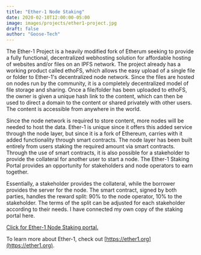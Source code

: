 ```yaml
---
title: "Ether-1 Node Staking"
date: 2020-02-10T12:00:00-05:00
image: images/projects/ether1-project.jpg
draft: false
author: "Goose-Tech"
---
```


The Ether-1 Project is a heavily modified fork of Etherum seeking to provide a fully functional, decentralized webhosting solution for affordable hosting of websites and/or files on an IPFS network. The project already has a working product called ethoFS, which allows the easy upload of a single file or folder to Ether-1's decentralized node network. Since the files are hosted on nodes run by the community, it is a completely decentralized model of file storage and sharing. Once a file/folder has been uploaded to ethoFS, the owner is given a unique hash link to the content, which can then be used to direct a domain to the content or shared privately with other users. The content is accessible from anywhere in the world.

Since the node network is required to store content, more nodes will be needed to host the data. Ether-1 is unique since it offers this added service through the node layer, but since it is a fork of Ethereum, carries with it added functionality through smart contracts. The node layer has been built entirely from users staking the required amount via smart contracts. Through the use of smart contracts, it is also possible for a stakeholder to provide the collateral for another user to start a node. The Ether-1 Staking Portal provides an opportunity for stakeholders and node operators to earn together.

Essentially, a stakeholder provides the collateral, while the borrower provides the server for the node. The smart contract, signed by both parties, handles the reward split: 90% to the node operator, 10% to the stakeholder. The terms of the split can be adjusted for each stakeholder according to their needs. I have connected my own copy of the staking portal here.

[Click for Ether-1 Node Staking portal.](/ether1/index.html)

To learn more about Ether-1, check out [https://ether1.org](https://ether1.org).